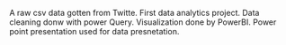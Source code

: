 A raw csv data gotten from Twitte. First data analytics project.
Data cleaning donw with power Query.
Visualization done by PowerBI.
Power point presentation used for data presnetation.
